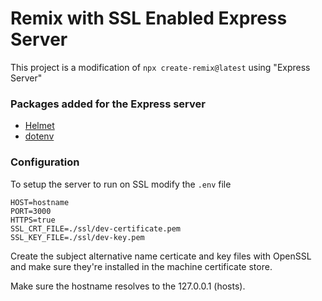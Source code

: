 # Remix with SSL Enabled Express Server

This project is a modification of `npx create-remix@latest` using "Express
Server"

### Packages added for the Express server

- [Helmet](https://helmetjs.github.io/)
- [dotenv](https://github.com/motdotla/dotenv#readme)

### Configuration

To setup the server to run on SSL modify the `.env` file

```
HOST=hostname
PORT=3000
HTTPS=true
SSL_CRT_FILE=./ssl/dev-certificate.pem
SSL_KEY_FILE=./ssl/dev-key.pem
```

Create the subject alternative name certicate and key files with OpenSSL and
make sure they're installed in the machine certificate store.

Make sure the hostname resolves to the 127.0.0.1 (hosts).
